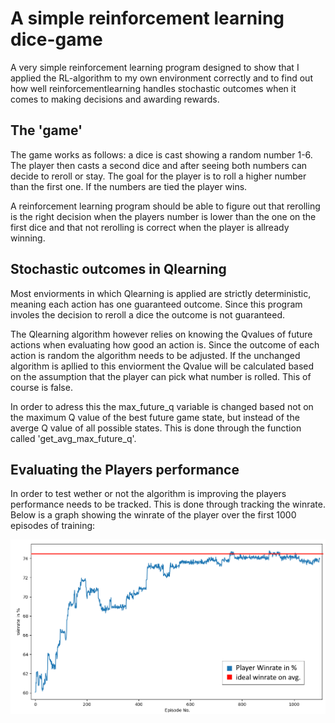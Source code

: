 # A simple reinforcement learning dice-game
A very simple reinforcement learning program designed to show that I applied the RL-algorithm to my own environment correctly 
and to find out how well reinforcementlearning handles stochastic outcomes when it comes to making decisions and awarding rewards.

## The 'game'
The game works as follows: a dice is cast showing a random number 1-6. The player then casts a second dice and after seeing both numbers can decide to reroll or stay. 
The goal for the player is to roll a higher number than the first one. If the numbers are tied the player wins.

A reinforcement learning program should be able to figure out that rerolling is the right decision when the players number is lower than the one on the first dice
and that not rerolling is correct when the player is allready winning.


## Stochastic outcomes in Qlearning

Most enviorments in which Qlearning is applied are strictly deterministic, meaning each action has one guaranteed outcome. Since this program involes the decision to reroll a dice the outcome is not guaranteed. 

The Qlearning algorithm however relies on knowing the Qvalues of future actions when evaluating how good an action is. Since the outcome of each action is random the algorithm needs to be adjusted. 
If the unchanged algorithm is apllied to this enviorment the Qvalue will be calculated based on the assumption that the player can pick what number is rolled. This of course is false.

In order to adress this the max_future_q variable is changed based not on the maximum Q value of the best future game state, but instead of the averge Q value of all possible states. This is done through the function called 'get_avg_max_future_q'.


## Evaluating the Players performance

In order to test wether or not the algorithm is improving the players performance needs to be tracked. This is done through tracking the winrate. Below is a graph showing the winrate of the player over the first 1000 episodes of training:

![1k Eps](docs/1kEps100kGames.png)
